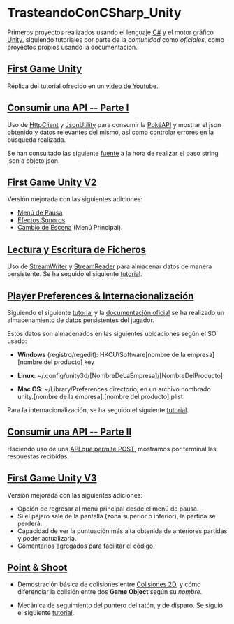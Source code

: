 # TrasteandoConCSharp_Unity

Primeros proyectos realizados usando el lenguaje [C#](https://learn.microsoft.com/es-es/dotnet/csharp/) y el motor gráfico [Unity](https://unity.com/es), siguiendo tutoriales por parte de la *comunidad* como *oficiales*, como proyectos propios usando la documentación.

## [First Game Unity](FirstGameUnity)

Réplica del tutorial ofrecido en un [video de Youtube](https://youtu.be/XtQMytORBmM).

## [Consumir una API -- Parte I](ConsumeAPI)

Uso de [HttpClient](https://learn.microsoft.com/es-es/dotnet/api/system.net.http.httpclient?view=net-7.0) y [JsonUtility](https://docs.unity3d.com/ScriptReference/JsonUtility.html) para consumir la [PokéAPI](https://pokeapi.co) y mostrar el json obtenido y datos relevantes del mismo, así como controlar errores en la búsqueda realizada.

Se han consultado las siguiente [fuente](https://stackoverflow.com/questions/67518576/unity-jsonutility-doesnt-properly-convert-string-to-an-object/67524112#67524112) a la hora de realizar el paso string json a objeto json.

## [First Game Unity V2](FirstGameUnity_V2)

Versión mejorada con las siguientes adiciones:

- [Menú de Pausa](https://www.youtube.com/watch?v=ROwsdftEGF0&t=66s)
- [Efectos Sonoros](https://levelup.gitconnected.com/how-to-play-sound-effects-in-unity-6a122bb32970)
- [Cambio de Escena](https://www.youtube.com/watch?v=YVATrLTZZTk) (Menú Principal).

## [Lectura y Escritura de Ficheros](LecturaEscrituraFicheros)

Uso de [StreamWriter](https://learn.microsoft.com/en-us/dotnet/api/system.io.streamwriter?view=net-7.0) y [StreamReader](https://learn.microsoft.com/en-us/dotnet/api/system.io.streamreader?view=net-7.0) para almacenar datos de manera persistente. Se ha seguido el siguiente [tutorial](https://www.youtube.com/watch?v=aSNj2nvSyD4).

## [Player Preferences & Internacionalización](PlayerPreferencesAndInternacionalizacion)

Siguiendo el siguiente [tutorial](https://www.youtube.com/watch?v=jjLr0MFlZWQ) y la [documentación oficial](https://docs.unity3d.com/530/Documentation/ScriptReference/PlayerPrefs.html#:~:text=On%20Mac%20OS%20X%20PlayerPrefs,%5Bproduct%20name%5D.) se ha realizado un almacenamiento de datos persistentes del jugador.

Estos datos son almacenados en las siguientes ubicaciones según el SO usado:

- **Windows** (registro/regedit):  HKCU\Software\[nombre de la empresa]\[nombre del producto] key

- **Linux**: ~/.config/unity3d/[NombreDeLaEmpresa]/[NombreDelProducto]

- **Mac OS**: ~/Library/Preferences directorio, en un archivo nombrado unity.[nombre de la empresa].[nombre del producto].plist


Para la internacionalización, se ha seguido el siguiente [tutorial](https://www.youtube.com/watch?v=qcXuvd7qSxg).

## [Consumir una API -- Parte II](ConsumeAPI_II)

Haciendo uso de una [API que permite POST](https://jsonplaceholder.typicode.com/), mostramos por terminal las respuestas recibidas.

## [First Game Unity V3](FirstGameUnity_V3)

Versión mejorada con las siguientes adiciones:

- Opción de regresar al menú principal desde el menú de pausa.
- Si el pájaro sale de la pantalla (zona superior o inferior), la partida se perderá.
- Capacidad de ver la puntuación más alta obtenida de anteriores partidas y poder actualizarla.
- Comentarios agregados para facilitar el código.

## [Point & Shoot](PointAndShoot)

- Demostración básica de colisiones entre [Colisiones 2D](https://docs.unity3d.com/ScriptReference/Collision2D.html), y cómo diferenciar la colisión entre dos **Game Object** según su *nombre*.

- Mecánica de seguimiento del puntero del ratón, y de disparo. Se siguió el siguiente [tutorial](https://www.youtube.com/watch?v=LqrAbEaDQzc&list=WL&index=1&t=6s).
